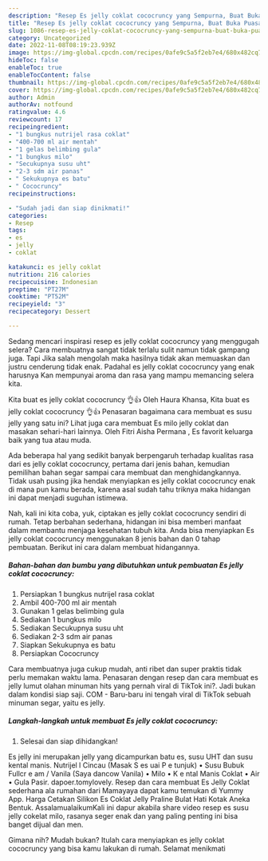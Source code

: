 ```yaml
---
description: "Resep Es jelly coklat cococruncy yang Sempurna, Buat Buka Puasa Sempurna"
title: "Resep Es jelly coklat cococruncy yang Sempurna, Buat Buka Puasa Sempurna"
slug: 1086-resep-es-jelly-coklat-cococruncy-yang-sempurna-buat-buka-puasa-sempurna
category: Uncategorized
date: 2022-11-08T08:19:23.939Z
image: https://img-global.cpcdn.com/recipes/0afe9c5a5f2eb7e4/680x482cq70/es-jelly-coklat-cococruncy-foto-resep-utama.jpg
hideToc: false
enableToc: true
enableTocContent: false
thumbnail: https://img-global.cpcdn.com/recipes/0afe9c5a5f2eb7e4/680x482cq70/es-jelly-coklat-cococruncy-foto-resep-utama.jpg
cover: https://img-global.cpcdn.com/recipes/0afe9c5a5f2eb7e4/680x482cq70/es-jelly-coklat-cococruncy-foto-resep-utama.jpg
author: Admin
authorAv: notfound
ratingvalue: 4.6
reviewcount: 17
recipeingredient:
- "1 bungkus nutrijel rasa coklat"
- "400-700 ml air mentah"
- "1 gelas belimbing gula"
- "1 bungkus milo"
- "Secukupnya susu uht"
- "2-3 sdm air panas"
- " Sekukupnya es batu"
- " Cococruncy"
recipeinstructions:

- "Sudah jadi dan siap dinikmati!"
categories:
- Resep
tags:
- es
- jelly
- coklat

katakunci: es jelly coklat 
nutrition: 216 calories
recipecuisine: Indonesian
preptime: "PT27M"
cooktime: "PT52M"
recipeyield: "3"
recipecategory: Dessert

---
```



Sedang mencari inspirasi resep es jelly coklat cococruncy yang menggugah selera? Cara membuatnya sangat tidak terlalu sulit namun tidak gampang juga. Tapi Jika salah mengolah maka hasilnya tidak akan memuaskan dan justru cenderung tidak enak. Padahal es jelly coklat cococruncy yang enak harusnya Kan mempunyai aroma dan rasa yang mampu memancing selera kita.


Kita buat es jelly coklat cococruncy 👌👍 Oleh Haura Khansa, Kita buat es jelly coklat cococruncy 👌👍 Penasaran bagaimana cara membuat es susu jelly yang satu ini? Lihat juga cara membuat Es milo jelly coklat dan masakan sehari-hari lainnya. Oleh Fitri Aisha Permana , Es favorit keluarga baik yang tua atau muda.

Ada beberapa hal yang sedikit banyak berpengaruh terhadap kualitas rasa dari es jelly coklat cococruncy, pertama dari jenis bahan, kemudian pemilihan bahan segar sampai cara membuat dan menghidangkannya. Tidak usah pusing jika hendak menyiapkan es jelly coklat cococruncy enak di mana pun kamu berada, karena asal sudah tahu triknya maka hidangan ini dapat menjadi suguhan istimewa.


Nah, kali ini kita coba, yuk, ciptakan es jelly coklat cococruncy sendiri di rumah. Tetap berbahan sederhana, hidangan ini bisa memberi manfaat dalam membantu menjaga kesehatan tubuh kita. Anda bisa menyiapkan Es jelly coklat cococruncy menggunakan 8 jenis bahan dan 0 tahap pembuatan. Berikut ini cara dalam membuat hidangannya.

<!--inarticleads1-->

##### Bahan-bahan dan bumbu yang dibutuhkan untuk pembuatan Es jelly coklat cococruncy:

1. Persiapkan 1 bungkus nutrijel rasa coklat
1. Ambil 400-700 ml air mentah
1. Gunakan 1 gelas belimbing gula
1. Sediakan 1 bungkus milo
1. Sediakan Secukupnya susu uht
1. Sediakan 2-3 sdm air panas
1. Siapkan  Sekukupnya es batu
1. Persiapkan  Cococruncy


Cara membuatnya juga cukup mudah, anti ribet dan super praktis tidak perlu memakan waktu lama. Penasaran dengan resep dan cara membuat es jelly lumut olahan minuman hits yang pernah viral di TikTok ini?. Jadi bukan dalam kondisi siap saji. COM - Baru-baru ini tengah viral di TikTok sebuah minuman segar, yaitu es jelly. 

<!--inarticleads2-->

##### Langkah-langkah untuk membuat Es jelly coklat cococruncy:


1. Selesai dan siap dihidangkan!

Es jelly ini merupakan jelly yang dicampurkan batu es, susu UHT dan susu kental manis. Nutrijel l Cincau (Masak S es uai P e tunjuk) • Susu Bubuk Fullcr e am / Vanila (Saya dancow Vanila) • Milo • K e ntal Manis Coklat • Air • Gula Pasir. dapoer.tomylovely. Resep dan cara membuat Es Jelly Coklat sederhana ala rumahan dari Mamayaya dapat kamu temukan di Yummy App. Harga Cetakan Silikon Es Coklat Jelly Praline Bulat Hati Kotak Aneka Bentuk. AssalamualaikumKali ini dapur akabila share video resep es susu jelly cokelat milo, rasanya seger enak dan yang paling penting ini bisa banget dijual dan men. 

Gimana nih? Mudah bukan? Itulah cara menyiapkan es jelly coklat cococruncy yang bisa kamu lakukan di rumah. Selamat menikmati

